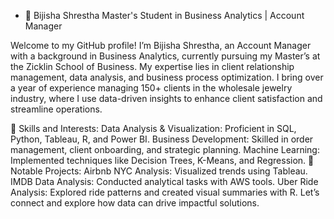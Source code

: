 - 👋 Bijisha Shrestha
Master's Student in Business Analytics | Account Manager

Welcome to my GitHub profile! I’m Bijisha Shrestha, an Account Manager with a background in Business Analytics, currently pursuing my Master’s at the Zicklin School of Business. My expertise lies in client relationship management, data analysis, and business process optimization. I bring over a year of experience managing 150+ clients in the wholesale jewelry industry, where I use data-driven insights to enhance client satisfaction and streamline operations.

🔧 Skills and Interests:
Data Analysis & Visualization: Proficient in SQL, Python, Tableau, R, and Power BI.
Business Development: Skilled in order management, client onboarding, and strategic planning.
Machine Learning: Implemented techniques like Decision Trees, K-Means, and Regression.
💼 Notable Projects:
Airbnb NYC Analysis: Visualized trends using Tableau.
IMDB Data Analysis: Conducted analytical tasks with AWS tools.
Uber Ride Analysis: Explored ride patterns and created visual summaries with R.
Let’s connect and explore how data can drive impactful solutions. 
